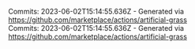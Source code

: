 Commits: 2023-06-02T15:14:55.636Z - Generated via https://github.com/marketplace/actions/artificial-grass
<br>
Commits: 2023-06-02T15:14:55.636Z - Generated via https://github.com/marketplace/actions/artificial-grass
<br>
